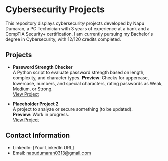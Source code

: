 # Cybersecurity Projects

This repository displays cybersecurity projects developed by Napu Dumaran, a PC Technician with 3 years of experience at a bank and a CompTIA Security+ certification. I am currently pursuing my Bachelor's degree in Cybersecurity, with 12/120 credits completed.

## Projects

- **Password Strength Checker**  
  A Python script to evaluate password strength based on length, complexity, and character types.
  **Preview**: Checks for uppercase, lowercase, numbers, and special characters, rating passwords as Weak, Medium, or Strong.   
  [View Project](/password_checker.py)

- **Placeholder Project 2**  
  A project to analyze or secure something (to be updated).  
  **Preview**: Work in progress.  
  [View Project](Projects\Placeholder-2)

## Contact Information

- LinkedIn: [Your LinkedIn URL]
- Email: napudumaran0313@gmail.com
